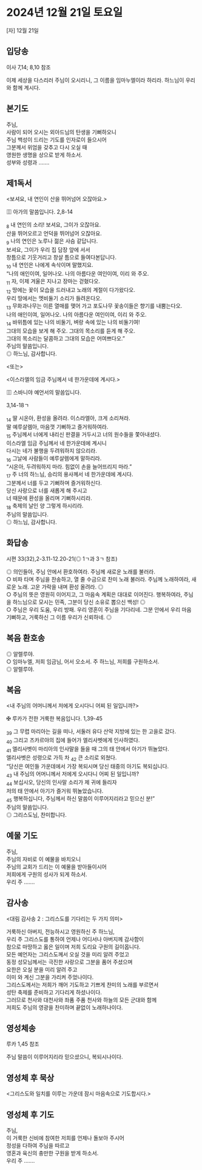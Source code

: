 # 2024년 12월 21일 토요일

[자] 12월 21일  


## 입당송

이사 7,14; 8,10 참조

이제 세상을 다스리러 주님이 오시리니, 그 이름을 임마누엘이라 하리라. 하느님이 우리와 함께 계시다.  
  
## 본기도

주님,  
사람이 되어 오시는 외아드님의 탄생을 기뻐하오니  
주님 백성이 드리는 기도를 인자로이 들으시어  
그분께서 위엄을 갖추고 다시 오실 때  
영원한 생명을 상으로 받게 하소서.  
성부와 성령과 …….  
  
## 제1독서

<보셔요, 내 연인이 산을 뛰어넘어 오잖아요.>

▥ 아가의 말씀입니다. 2,8-14

<sub>8</sub> 내 연인의 소리! 보셔요, 그이가 오잖아요.  
산을 뛰어오르고 언덕을 뛰어넘어 오잖아요.  
<sub>9</sub> 나의 연인은 노루나 젊은 사슴 같답니다.  
보셔요, 그이가 우리 집 담장 앞에 서서  
창틈으로 기웃거리고 창살 틈으로 들여다본답니다.  
<sub>10</sub> 내 연인은 나에게 속삭이며 말했지요.  
“나의 애인이여, 일어나오. 나의 아름다운 여인이여, 이리 와 주오.  
<sub>11</sub> 자, 이제 겨울은 지나고 장마는 걷혔다오.  
<sub>12</sub> 땅에는 꽃이 모습을 드러내고 노래의 계절이 다가왔다오.  
우리 땅에서는 멧비둘기 소리가 들려온다오.  
<sub>13</sub> 무화과나무는 이른 열매를 맺어 가고 포도나무 꽃송이들은 향기를 내뿜는다오.  
나의 애인이여, 일어나오. 나의 아름다운 여인이여, 이리 와 주오.  
<sub>14</sub> 바위틈에 있는 나의 비둘기, 벼랑 속에 있는 나의 비둘기여!  
그대의 모습을 보게 해 주오. 그대의 목소리를 듣게 해 주오.  
그대의 목소리는 달콤하고 그대의 모습은 어여쁘다오.”  
주님의 말씀입니다.  
◎ 하느님, 감사합니다.  
  
<또는>  
  
<이스라엘의 임금 주님께서 네 한가운데에 계시다.>  
  
  
▥ 스바니야 예언서의 말씀입니다.  
  
  
3,14-18ㄱ  
  
<sub>14</sub> 딸 시온아, 환성을 올려라. 이스라엘아, 크게 소리쳐라.  
딸 예루살렘아, 마음껏 기뻐하고 즐거워하여라.  
<sub>15</sub> 주님께서 너에게 내리신 판결을 거두시고 너의 원수들을 쫓아내셨다.  
이스라엘 임금 주님께서 네 한가운데에 계시니  
다시는 네가 불행을 두려워하지 않으리라.  
<sub>16</sub> 그날에 사람들이 예루살렘에게 말하리라.  
“시온아, 두려워하지 마라. 힘없이 손을 늘어뜨리지 마라.”  
<sub>17</sub> 주 너의 하느님, 승리의 용사께서 네 한가운데에 계시다.  
그분께서 너를 두고 기뻐하며 즐거워하신다.  
당신 사랑으로 너를 새롭게 해 주시고  
너 때문에 환성을 올리며 기뻐하시리라.  
<sub>18</sub> 축제의 날인 양 그렇게 하시리라.  
주님의 말씀입니다.  
◎ 하느님, 감사합니다.  
## 화답송

시편 33(32),2-3.11-12.20-21(◎ 1ㄱ과 3ㄱ 참조)

◎ 의인들아, 주님 안에서 환호하여라. 주님께 새로운 노래를 불러라.  
○ 비파 타며 주님을 찬송하고, 열 줄 수금으로 찬미 노래 불러라. 주님께 노래하여라, 새로운 노래. 고운 가락을 내며 환성 올려라. ◎  
○ 주님의 뜻은 영원히 이어지고, 그 마음속 계획은 대대로 이어진다. 행복하여라, 주님을 하느님으로 모시는 민족, 그분이 당신 소유로 뽑으신 백성! ◎  
○ 주님은 우리 도움, 우리 방패. 우리 영혼이 주님을 기다리네. 그분 안에서 우리 마음 기뻐하고, 거룩하신 그 이름 우리가 신뢰하네. ◎  
  
## 복음 환호송

◎ 알렐루야.  
○ 임마누엘, 저희 임금님, 어서 오소서. 주 하느님, 저희를 구원하소서.  
◎ 알렐루야.  
  
## 복음

<내 주님의 어머니께서 저에게 오시다니 어찌 된 일입니까?>

✠ 루카가 전한 거룩한 복음입니다. 1,39-45

<sub>39</sub> 그 무렵 마리아는 길을 떠나, 서둘러 유다 산악 지방에 있는 한 고을로 갔다.  
<sub>40</sub> 그리고 즈카르야의 집에 들어가 엘리사벳에게 인사하였다.  
<sub>41</sub> 엘리사벳이 마리아의 인사말을 들을 때 그의 태 안에서 아기가 뛰놀았다.  
엘리사벳은 성령으로 가득 차 <sub>42</sub> 큰 소리로 외쳤다.  
“당신은 여인들 가운데에서 가장 복되시며 당신 태중의 아기도 복되십니다.  
<sub>43</sub> 내 주님의 어머니께서 저에게 오시다니 어찌 된 일입니까?  
<sub>44</sub> 보십시오, 당신의 인사말 소리가 제 귀에 들리자  
저의 태 안에서 아기가 즐거워 뛰놀았습니다.  
<sub>45</sub> 행복하십니다, 주님께서 하신 말씀이 이루어지리라고 믿으신 분!”  
주님의 말씀입니다.  
◎ 그리스도님, 찬미합니다.  
  
## 예물 기도

주님,  
주님의 자비로 이 예물을 바치오니  
주님의 교회가 드리는 이 예물을 받아들이시어  
저희에게 구원의 성사가 되게 하소서.  
우리 주 …….  
  
## 감사송

<대림 감사송 2 : 그리스도를 기다리는 두 가지 의미>

거룩하신 아버지, 전능하시고 영원하신 주 하느님,  
우리 주 그리스도를 통하여 언제나 어디서나 아버지께 감사함이  
참으로 마땅하고 옳은 일이며 저희 도리요 구원의 길이옵니다.  
모든 예언자는 그리스도께서 오실 것을 미리 알려 주었고  
동정 성모님께서는 극진한 사랑으로 그분을 품어 주셨으며  
요한은 오실 분을 미리 알려 주고  
이미 와 계신 그분을 가리켜 주었나이다.  
그리스도께서는 저희가 깨어 기도하고 기쁘게 찬미의 노래를 부르면서  
성탄 축제를 준비하고 기다리게 하셨나이다.  
그러므로 천사와 대천사와 좌품 주품 천사와 하늘의 모든 군대와 함께  
저희도 주님의 영광을 찬미하며 끝없이 노래하나이다.  
  
## 영성체송

루카 1,45 참조

주님 말씀이 이루어지리라 믿으셨으니, 복되시나이다.  
  
## 영성체 후 묵상

<그리스도와 일치를 이루는 가운데 잠시 마음속으로 기도합시다.>  
## 영성체 후 기도

주님,  
이 거룩한 신비에 참여한 저희를 언제나 돌보아 주시어  
정성을 다하여 주님을 따르고  
영혼과 육신의 충만한 구원을 받게 하소서.  
우리 주 …….